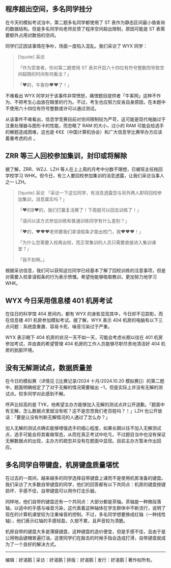 ## 程序超出空间，多名同学挂分

在今天的模拟考试当中，第二题多名同学都使用了 ST 表作为静态区间最小值查询的数据结构。但是多名同学向老师反馈了程序空间超出限制，原因可能是 ST 表需要额外占用对数倍的空间。

同学们正因该事情在争吵，场面一度陷入混乱。我们采访了 WYX 同学：

> [!quote] 采访
> 
> 「作为受害者，你对第二题使用 ST 表并开启六十四位有符号整数而导致空间超限的时间有何看法？」
> 
> 「❤的，牛客你❤❤了！」

不难看出 WYX 同学对于该事件非常愤怒，痛恨题目提供者「牛客网」这种不作为、不把考生心血放在眼里的行为。不过，考生也应努力反省自身原因，在本题中不使用六十四位有符号整数或许可以通过测试。

从该事件不难看出，信息学竞赛目前对空间限制较为严苛，这可能是现代电脑过于注重处理器与图形卡的性能，而忽略了 RAM 的大小，过小的 RAM 可能会给选手的解题造成困难，这也是 €€£（中国计算机协会）和广大信息学比赛举办方应该着重考虑的点 。

## ZRR 等三人回校参加集训，封印或将解除

据了解，ZRR、WZJ、LZH 等人在上上周的月考中分数不理想，已被班主任拖回学校学习 WHK。但今日，有三人要回校参加集训的消息透露，让我们采访当事人之一 LZH。

> [!quote] 采访
> 「采访一下这位同学，有消息透露您与另外两人即将回校参加集训，消息属实吗？」
> 
> 「❤的B❤的，我们打赢复活赛了！下周就可以回去训练了！」
> 
> 「请问以该方式参加训练和普通训练同学有什么差别？」
> 
> 「❤的，❤❤❤老师要我们拿请假条才能出校门，我❤❤❤！」
> 
> 「为什么您需要入校再出校，而正常集训的人员只需要直接进入集训课堂？」
> 
> 「我不到啊。」

根据采访信息，我们可以获知这位同学已经基本了解了回校训练的注意事项，但是对需要入校拿请假条的行为表示愤慨。希望他能够吸取教训，更加努力地学习 WHK。

## WYX 今日采用信息楼 401 机房考试

在往日的科学馆 404 房间内，都有 WYX 的身影显现其中，今日却不见踪影，而在信息楼 401 机房参加模拟考试。据了解，WYX 表示 404 机房的电脑有以下三点问题：系统盘重置、容易卡死、噪音污染过于严重。

WYX 表示眼下 404 机房的状况一天不如一天，可能会考虑长期以往在 401 机房参加考试，并由衷的希望管理 404 机房的工作人员能够尽职尽责地清洁好 404 机房的肮脏环境。

## 没有无解测试点，数据质量差

在今日的模拟赛（详情见 [[比赛记录/2024 十月/2024.10.20 模拟赛]]）的第二题中，题面明确规定了了对于无解的情况需要输出 $-1$，但是实际上并没有无解的测试点。较多同学对此感到不解。

呼声比较高的是 TYK，他希望主办方能够加入无解的测试点并公开道歉。「题面中有无解，怎么数据点里就没有呢？这不是忽悠我们老百姓吗？！」LZH 也公开放话：「要是让没有判断无解情况的人通过了怎么办？」

加入无解的测试点确实能够增强选手的细心程度，如果长期以往不加入无解测试点，选手可能会将其看做常态，从而在真正考试中吃亏。不过题目当中也没有保证无解数据点的出现，主办方的疏忽并没有在题面中显现。目前主办方暂未作出回应。

## 多名同学自带键盘，机房键盘质量堪忧

在过去的一周间，越来越多的同学选择自带键盘上课而不是使用机房准备的键盘。我们采访了大多数自带键盘的同学，他们的回答都有以下共同点：机房的键盘按键损坏、手感不佳，自带键盘可以用作打击乐器。

同样地，他们自带的键盘还有一个共同点：大部分都是茶轴。茶轴是一种微段落轴，以适中的手感与噪音污染，这代表着这种轴体在学生群体中不断流行，说明了现在的计算机课堂较为注重噪音的控制。不过，多名同学想要换成红轴（一种线性轴），他们表示红轴的手感轻盈，久按不累，且声音较为清脆。

机房自带的键盘大多是薄膜键盘，这种键盘的造价便宜，但是手感不佳，且由于是公用物品键帽普遍打油，这使同学们在敲击的时候手指会造成打滑，自带键盘就成为了一个良好的解决方式。

---

编辑：好渴鹅 | 采访：好渴鹅 | 排版：好渴鹅 | 发行：好渴鹅 | 著作权所有。
